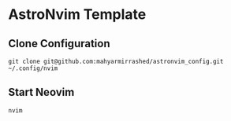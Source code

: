 # AstroNvim Template

## Clone Configuration

```shell
git clone git@github.com:mahyarmirrashed/astronvim_config.git ~/.config/nvim
```

## Start Neovim

```shell
nvim
```
